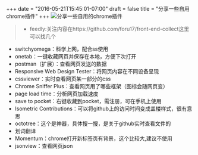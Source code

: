 +++
date = "2016-05-21T15:45:01-07:00"
draft = false
title = "分享一些自用chrome插件"
+++
![分享一些自用的chrome插件](http://7xswbj.com1.z0.glb.clouddn.com/Chrome1111.jpg  "chrome")

>- feedly:关注内容在https://github.com/foru17/front-end-collect这里可以找几个
- switchyomega：科学上网，配合ss使用
- onetab：一键收藏网页并保存在本地，方便下次打开
- postman（扩展）：查看网页发送的数据
- Responsive Web Design Tester：将网页内容在不同设备呈现
- cssviewer：实时查看网页某一部分的css
- Chrome Sniffer Plus：查看网页用了哪些框架（图标会随网页变）
- page load time：分析网页加载速度
- save to pocket：右键收藏到pocket，需注册，可在手机上使用
- Isometric Contributions：可以将github上的访问时间变成盖楼样式，很有意思
- octotree：这个是神器，具体搜一搜，是关于github实时查看文件的
- 划词翻译
- Momentum：chrome打开新标签页有背景，这个比较大,建议不使用
- jsonview：查看网页json